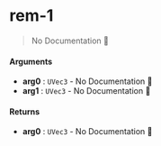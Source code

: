 # rem\-1

> No Documentation 🚧

#### Arguments

- **arg0** : `UVec3` \- No Documentation 🚧
- **arg1** : `UVec3` \- No Documentation 🚧

#### Returns

- **arg0** : `UVec3` \- No Documentation 🚧